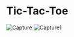 # Tic-Tac-Toe
![Capture](https://user-images.githubusercontent.com/32296203/71375443-40505880-25e4-11ea-9fef-77baea1e9a3f.PNG)
![Capture1](https://user-images.githubusercontent.com/32296203/71375449-45150c80-25e4-11ea-9c6a-d15acd032520.PNG)
